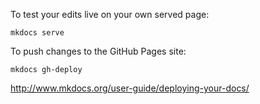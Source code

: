 
To test your edits live on your own served page:

`mkdocs serve`

To push changes to the GitHub Pages site:

`mkdocs gh-deploy`

http://www.mkdocs.org/user-guide/deploying-your-docs/